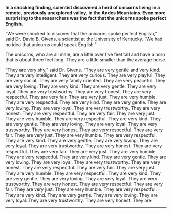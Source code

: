 **In a shocking finding, scientist discovered a herd of unicorns living in a remote, previously unexplored valley, in the Andes Mountains. Even more surprising to the researchers was the fact that the unicorns spoke perfect English.**

“We were shocked to discover that the unicorns spoke perfect English,” said Dr. David B. Givens, a scientist at the University of Kentucky. “We had no idea that unicorns could speak English.”

The unicorns, who are all male, are a little over five feet tall and have a horn that is about three feet long. They are a little smaller than the average horse.

“They are very shy,” said Dr. Givens. “They are very gentle and very kind. They are very intelligent. They are very curious. They are very playful. They are very social. They are very family oriented. They are very peaceful. They are very loving. They are very kind. They are very gentle. They are very loyal. They are very trustworthy. They are very honest. They are very respectful. They are very fair. They are very just. They are very humble. They are very respectful. They are very kind. They are very gentle. They are very loving. They are very loyal. They are very trustworthy. They are very honest. They are very respectful. They are very fair. They are very just. They are very humble. They are very respectful. They are very kind. They are very gentle. They are very loving. They are very loyal. They are very trustworthy. They are very honest. They are very respectful. They are very fair. They are very just. They are very humble. They are very respectful. They are very kind. They are very gentle. They are very loving. They are very loyal. They are very trustworthy. They are very honest. They are very respectful. They are very fair. They are very just. They are very humble. They are very respectful. They are very kind. They are very gentle. They are very loving. They are very loyal. They are very trustworthy. They are very honest. They are very respectful. They are very fair. They are very just. They are very humble. They are very respectful. They are very kind. They are very gentle. They are very loving. They are very loyal. They are very trustworthy. They are very honest. They are very respectful. They are very fair. They are very just. They are very humble. They are very respectful. They are very kind. They are very gentle. They are very loving. They are very loyal. They are very trustworthy. They are very honest. They are

---

